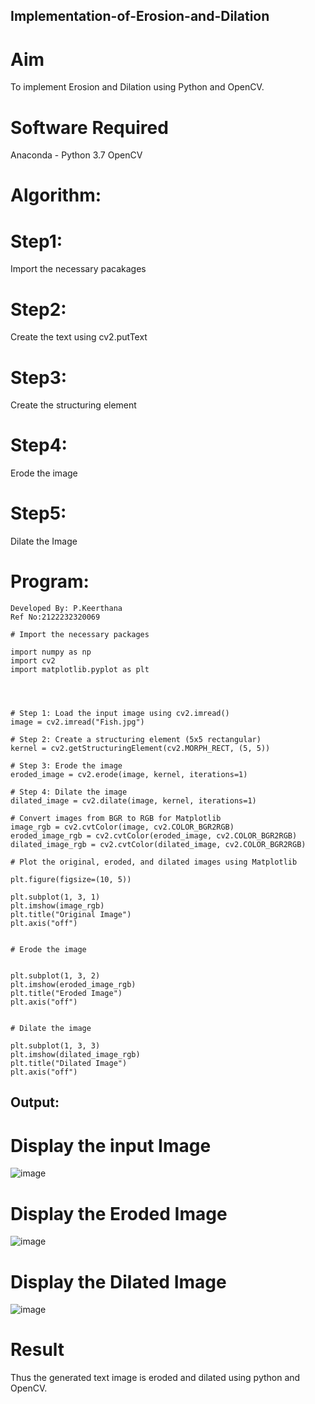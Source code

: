 ## Implementation-of-Erosion-and-Dilation
# Aim
To implement Erosion and Dilation using Python and OpenCV.

# Software Required
Anaconda - Python 3.7
OpenCV
# Algorithm:
# Step1:
Import the necessary pacakages

# Step2:
Create the text using cv2.putText

# Step3:
Create the structuring element

# Step4:
Erode the image

# Step5:
Dilate the Image

# Program:
```
Developed By: P.Keerthana
Ref No:2122232320069
```
```
# Import the necessary packages

import numpy as np
import cv2
import matplotlib.pyplot as plt




# Step 1: Load the input image using cv2.imread()
image = cv2.imread("Fish.jpg") 

# Step 2: Create a structuring element (5x5 rectangular)
kernel = cv2.getStructuringElement(cv2.MORPH_RECT, (5, 5))

# Step 3: Erode the image
eroded_image = cv2.erode(image, kernel, iterations=1)

# Step 4: Dilate the image
dilated_image = cv2.dilate(image, kernel, iterations=1)

# Convert images from BGR to RGB for Matplotlib
image_rgb = cv2.cvtColor(image, cv2.COLOR_BGR2RGB)
eroded_image_rgb = cv2.cvtColor(eroded_image, cv2.COLOR_BGR2RGB)
dilated_image_rgb = cv2.cvtColor(dilated_image, cv2.COLOR_BGR2RGB)

# Plot the original, eroded, and dilated images using Matplotlib

plt.figure(figsize=(10, 5))

plt.subplot(1, 3, 1)
plt.imshow(image_rgb)
plt.title("Original Image")
plt.axis("off")


# Erode the image


plt.subplot(1, 3, 2)
plt.imshow(eroded_image_rgb)
plt.title("Eroded Image")
plt.axis("off")


# Dilate the image

plt.subplot(1, 3, 3)
plt.imshow(dilated_image_rgb)
plt.title("Dilated Image")
plt.axis("off")
```

## Output:
# Display the input Image
![image](https://github.com/user-attachments/assets/033b7c7c-1302-49ba-88a8-dc8757d0451e)


# Display the Eroded Image
![image](https://github.com/user-attachments/assets/4911ecb6-3783-46f3-adcf-950f8983cdb5)


# Display the Dilated Image
![image](https://github.com/user-attachments/assets/e1a54343-0b2e-4a77-b746-1a91e5c84441)


# Result
Thus the generated text image is eroded and dilated using python and OpenCV.
